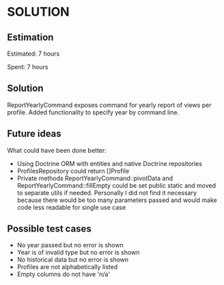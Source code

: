 SOLUTION
========

Estimation
----------
Estimated: 7 hours

Spent: 7 hours


Solution
--------
ReportYearlyCommand exposes command for yearly report of views per profile.
Added functionality to specify year by command line.


Future ideas
------------
What could have been done better:
- Using Doctrine ORM with entities and native Doctrine repositories
- ProfilesRepository could return []Profile
- Private methods ReportYearlyCommand::pivotData and ReportYearlyCommand::fillEmpty could be set public static and moved to separate utils if needed. Personally I did not find it necessary because there would be too many parameters passed and would make code less readable for single use case


Possible test cases
-------------------
- No year passed but no error is shown
- Year is of invalid type but no error is shown
- No historical data but no error is shown
- Profiles are not alphabetically listed
- Empty columns do not have 'n/a'